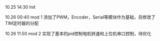 10.25 14:30
Init 

10.26 00:40
mod 1
添加了PWM，Encoder，Serial等模块作为基础，另修改了TIM定时器的分配

10.26 11.50
mod 2
实现了基本的pid控制电机转速和上位机串口控制，待优化